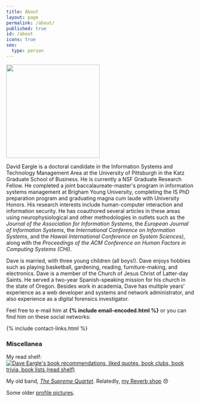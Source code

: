 ```yaml
---
title: About
layout: page
permalink: /about/
published: true
id: /about
icons: true
seo:
  type: person
---
```


<div class="alignright"><img class='avatar' src='{{ site.avatar }}' width='250' height='250'></div>

David Eargle is a doctoral candidate in the Information Systems and Technology Management Area at the University of Pittsburgh in the Katz Graduate School of Business. He is currently a NSF Graduate Research Fellow. He completed a joint baccalaureate-master's program in information systems management at Brigham Young University, completing the IS PhD preparation program and graduating magna cum laude with University Honors. His research interests include human-computer interaction and information security. He has coauthored several articles in these areas using neurophysiological and other methodologies in outlets such as the _Journal of the Association for Information Systems_, the _European Journal of Information Systems_, the _International Conference on Information Systems_, and the _Hawaii International Conference on System Sciences)_, along with the _Proceedings of the ACM Conference on Human Factors in Computing Systems (CHI)_.

Dave is married, with three young children (all boys!). Dave enjoys hobbies such as playing basketball, gardening, reading, furniture-making, and electronics. Dave is a member of the Church of Jesus Christ of Latter-day Saints. He served a two-year Spanish-speaking mission for his church in the state of Oregon. Besides work in academia, Dave has multiple years’ experience as a web developer and systems and network administrator, and also experience as a digital forensics investigator.

Feel free to e-mail him at <strong>{% include email-encoded.html %}</strong> or you can find him on these social networks: 

{% include contact-links.html %}

### Miscellanea

My read shelf:  <a href="https://www.goodreads.com/review/list/25511626?shelf=read" title="Dave Eargle's book recommendations, liked quotes, book clubs, book trivia, book lists (read shelf)"><img border="0" alt="Dave Eargle's book recommendations, liked quotes, book clubs, book trivia, book lists (read shelf)" src="https://www.goodreads.com/images/badge/badge1.jpg"></a>

My old band, *[The Supreme Quartet](https://www.last.fm/music/The+Supreme+Quartet)*. Relatedly, [my Reverb shop](https://reverb.com/shop/deargles-shop) :disappointed:

Some older [profile pictures](/past-profile-pictures).


